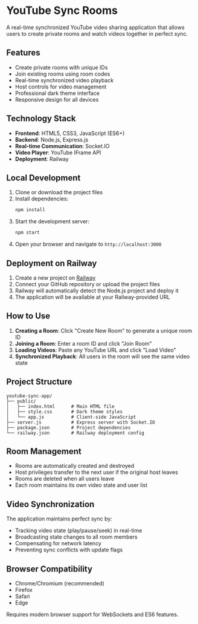 # YouTube Sync Rooms

A real-time synchronized YouTube video sharing application that allows users to create private rooms and watch videos together in perfect sync.

## Features

- Create private rooms with unique IDs
- Join existing rooms using room codes
- Real-time synchronized video playback
- Host controls for video management
- Professional dark theme interface
- Responsive design for all devices

## Technology Stack

- **Frontend**: HTML5, CSS3, JavaScript (ES6+)
- **Backend**: Node.js, Express.js
- **Real-time Communication**: Socket.IO
- **Video Player**: YouTube IFrame API
- **Deployment**: Railway

## Local Development

1. Clone or download the project files
2. Install dependencies:
   ```bash
   npm install
   ```
3. Start the development server:
   ```bash
   npm start
   ```
4. Open your browser and navigate to `http://localhost:3000`

## Deployment on Railway

1. Create a new project on [Railway](https://railway.app)
2. Connect your GitHub repository or upload the project files
3. Railway will automatically detect the Node.js project and deploy it
4. The application will be available at your Railway-provided URL

## How to Use

1. **Creating a Room**: Click "Create New Room" to generate a unique room ID
2. **Joining a Room**: Enter a room ID and click "Join Room"
3. **Loading Videos**: Paste any YouTube URL and click "Load Video"
4. **Synchronized Playback**: All users in the room will see the same video state

## Project Structure

```
youtube-sync-app/
├── public/
│   ├── index.html      # Main HTML file
│   ├── style.css       # Dark theme styles
│   └── app.js          # Client-side JavaScript
├── server.js           # Express server with Socket.IO
├── package.json        # Project dependencies
└── railway.json        # Railway deployment config
```

## Room Management

- Rooms are automatically created and destroyed
- Host privileges transfer to the next user if the original host leaves
- Rooms are deleted when all users leave
- Each room maintains its own video state and user list

## Video Synchronization

The application maintains perfect sync by:
- Tracking video state (play/pause/seek) in real-time
- Broadcasting state changes to all room members
- Compensating for network latency
- Preventing sync conflicts with update flags

## Browser Compatibility

- Chrome/Chromium (recommended)
- Firefox
- Safari
- Edge

Requires modern browser support for WebSockets and ES6 features.